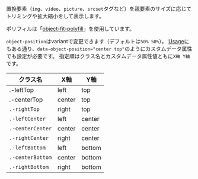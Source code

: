置換要素（`img`、`video`、`picture`、`srcset`タグなど）を親要素のサイズに応じてトリミングや拡大縮小をして表示します。

ポリフィルは「[object-fit-polyfill](https://github.com/constancecchen/object-fit-polyfill)」を使用しています。

`object-position`はvariantで変更できます（デフォルトは`50% 50%`）。
[Usage](https://github.com/constancecchen/object-fit-polyfill#usage)にもある通り、`data-object-position="center top"`のようにカスタムデータ属性でも設定が必要です。
指定順はクラス名とカスタムデータ属性値ともに`X軸 Y軸`です。

| クラス名         | X軸    | Y軸    |
| ---------------- | ------ | ------ |
| .-leftTop        | left   | top    |
| .-centerTop      | center | top    |
| `.-rightTop`     | right  | top    |
| `.-leftCenter`   | left   | center |
| `.-centerCenter` | center | center |
| `.-rightCenter`  | right  | center |
| `.-leftBottom`   | left   | bottom |
| `.-centerBottom` | center | bottom |
| `.-rightBottom`  | right  | bottom |
